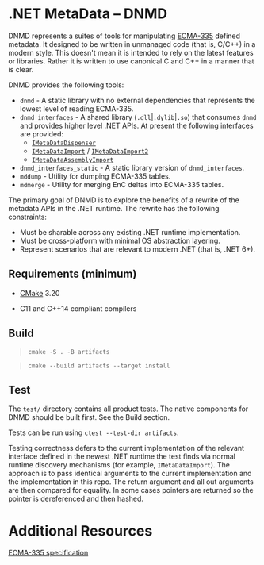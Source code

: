 # .NET MetaData &ndash; DNMD

DNMD represents a suites of tools for manipulating [ECMA-335][ecma_335] defined metadata. It designed to be written in unmanaged code (that is, C/C++) in a modern style. This doesn't mean it is intended to rely on the latest features or libraries. Rather it is written to use canonical C and C++ in a manner that is clear.

DNMD provides the following tools:

- `dnmd` - A static library with no external dependencies that represents the lowest level of reading ECMA-335.
- `dnmd_interfaces` - A shared library (`.dll`|`.dylib`|`.so`) that consumes `dnmd` and provides higher level .NET APIs. At present the following interfaces are provided:
  - [`IMetaDataDispenser`][api_dispenser]
  - [`IMetaDataImport`][api_import] / [`IMetaDataImport2`][api_import2]
  - [`IMetaDataAssemblyImport`][api_assemblyimport]
- `dnmd_interfaces_static` - A static library version of `dnmd_interfaces`.
- `mddump` - Utility for dumping ECMA-335 tables.
- `mdmerge` - Utility for merging EnC deltas into ECMA-335 tables.

The primary goal of DNMD is to explore the benefits of a rewrite of the metadata APIs in the .NET runtime. The rewrite has the following constraints:

- Must be sharable across any existing .NET runtime implementation.
- Must be cross-platform with minimal OS abstraction layering.
- Represent scenarios that are relevant to modern .NET (that is, .NET 6+).

## Requirements (minimum)

- [CMake](https://cmake.org/download/) 3.20

- C11 and C++14 compliant compilers

## Build

> `cmake -S . -B artifacts`

> `cmake --build artifacts --target install`

## Test

The `test/` directory contains all product tests. The native components for
DNMD should be built first. See the Build section.

Tests can be run using `ctest --test-dir artifacts`.

Testing correctness defers to the current implementation of the relevant interface
defined in the newest .NET runtime the test finds via normal runtime discovery mechanisms (for example, `IMetaDataImport`).
The approach is to pass identical arguments to the current implementation and the
implementation in this repo. The return argument and all out arguments are then
compared for equality. In some cases pointers are returned so the pointer is dereferenced
and then hashed.

# Additional Resources

[ECMA-335 specification][ecma_335]

<!-- Links -->
[ecma_335]: https://www.ecma-international.org/publications-and-standards/standards/ecma-335/

[api_dispenser]: https://learn.microsoft.com/dotnet/framework/unmanaged-api/metadata/imetadatadispenser-interface
[api_import]: https://learn.microsoft.com/dotnet/framework/unmanaged-api/metadata/imetadataimport-interface
[api_import2]: https://learn.microsoft.com/dotnet/framework/unmanaged-api/metadata/imetadataimport2-interface
[api_assemblyimport]: https://learn.microsoft.com/dotnet/framework/unmanaged-api/metadata/imetadataassemblyimport-interface